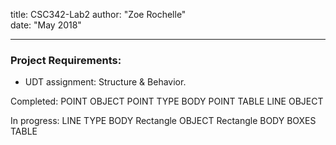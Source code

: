 title: CSC342-Lab2
author: "Zoe Rochelle"  
date: "May 2018"  

---
### Project Requirements:
* UDT assignment: Structure & Behavior.

Completed:
	POINT OBJECT
	POINT TYPE BODY
	POINT TABLE
	LINE OBJECT

In progress:
	LINE TYPE BODY
	Rectangle OBJECT
	Rectangle BODY
	BOXES TABLE

